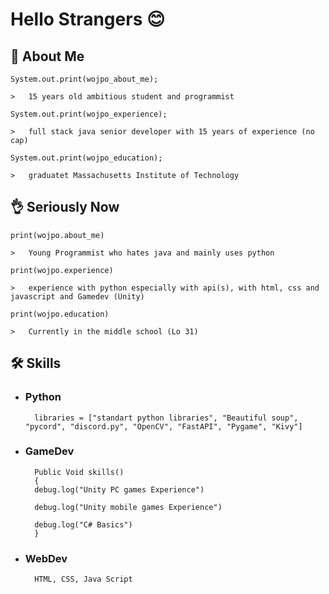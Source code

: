 
# Hello Strangers 😊
## 🚀 About Me 
    System.out.print(wojpo_about_me);

    >   15 years old ambitious student and programmist

    System.out.print(wojpo_experience);

    >   full stack java senior developer with 15 years of experience (no cap)

    System.out.print(wojpo_education);

    >   graduatet Massachusetts Institute of Technology
## 👌 Seriously Now
    print(wojpo.about_me)

    >   Young Programmist who hates java and mainly uses python

    print(wojpo.experience)
    
    >   experience with python especially with api(s), with html, css and javascript and Gamedev (Unity)
    
    print(wojpo.education)

    >   Currently in the middle school (Lo 31)


## 🛠 Skills
- ### Python 



        libraries = ["standart python libraries", "Beautiful soup", "pycord", "discord.py", "OpenCV", "FastAPI", "Pygame", "Kivy"]

- ### GameDev

        Public Void skills()
        {
        debug.log("Unity PC games Experience")

        debug.log("Unity mobile games Experience")

        debug.log("C# Basics")
        }

- ### WebDev

        HTML, CSS, Java Script
